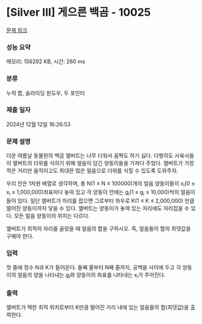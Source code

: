# [Silver III] 게으른 백곰 - 10025 

[문제 링크](https://www.acmicpc.net/problem/10025) 

### 성능 요약

메모리: 156292 KB, 시간: 260 ms

### 분류

누적 합, 슬라이딩 윈도우, 두 포인터

### 제출 일자

2024년 12월 12일 16:26:53

### 문제 설명

<p style="user-select: auto !important;">더운 여름날 동물원의 백곰 앨버트는 너무 더워서 꼼짝도 하기 싫다. 다행히도 사육사들이 앨버트의 더위를 식히기 위해 얼음이 담긴 양동이들을 가져다 주었다. 앨버트가 가장 적은 거리만 움직이고도 최대한 많은 얼음으로 더위를 식힐 수 있도록 도와주자.</p>

<p style="user-select: auto !important;">우리 안은 1차원 배열로 생각하며, 총 N(1 ≤ N ≤ 100000)개의 얼음 양동이들이 x<sub style="user-select: auto !important;">i</sub>(0 ≤ x<sub style="user-select: auto !important;">i</sub> ≤ 1,000,000)좌표마다 놓여 있고 각 양동이 안에는 g<sub style="user-select: auto !important;">i</sub>(1 ≤ g<sub style="user-select: auto !important;">i</sub> ≤ 10,000)씩의 얼음이 들어 있다. 일단 앨버트가 자리를 잡으면 그로부터 좌우로 K(1 ≤ K ≤ 2,000,000) 만큼 떨어진 양동이까지 닿을 수 있다. 앨버트는 양동이가 놓여 있는 자리에도 자리잡을 수 있다. 모든 얼음 양동이의 위치는 다르다.</p>

<p style="user-select: auto !important;">앨버트가 최적의 자리를 골랐을 때 얼음의 합을 구하시오. 즉, 얼음들의 합의 최댓값을 구해야 한다.</p>

### 입력 

 <p style="user-select: auto !important;">첫 줄에 정수 N과 K가 들어온다. 둘째 줄부터 N째 줄까지, 공백을 사이에 두고 각 양동이의 얼음의 양을 나타내는 g<sub style="user-select: auto !important;">i</sub>와 양동이의 좌표를 나타내는 x<sub style="user-select: auto !important;">i</sub>가 주어진다.</p>

### 출력 

 <p style="user-select: auto !important;">앨버트가 택한 최적 위치로부터 K만큼 떨어진 거리 내에 있는 얼음들의 합(최댓값)을 출력한다.</p>

